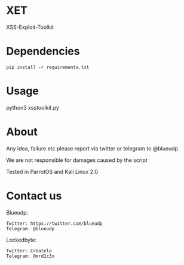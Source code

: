 # XET
XSS-Exploit-Toolkit

# Dependencies
    pip install -r requirements.txt
# Usage
python3 xsstoolkit.py
# About
Any idea, failure etc please report via twitter or telegram to @blueudp

We are not responsible for damages caused by the script

Tested in ParrotOS and Kali Linux 2.0
# Contact us
Blueudp:



    Twitter: https://twitter.com/blueudp
    Telegram: @blueudp

Lockedbyte:




    Twitter: Createlo
    Telegram: @mrd1c3x
